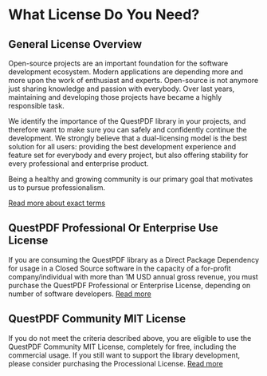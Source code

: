 # What License Do You Need?

## General License Overview

Open-source projects are an important foundation for the software development ecosystem. Modern applications are depending more and more upon the work of enthusiast and experts. Open-source is not anymore just sharing knowledge and passion with everybody. Over last years, maintaining and developing those projects have became a highly responsible task.

We identify the importance of the QuestPDF library in your projects, and therefore want to make sure you can safely and confidently continue the development. We strongly believe that a dual-licensing model is the best solution for all users: providing the best development experience and feature set for everybody and every project, but also offering stability for every professional and enterprise product.

Being a healthy and growing community is our primary goal that motivates us to pursue professionalism.

[Read more about exact terms](https://www.questpdf.com/pricing.html)

## QuestPDF Professional Or Enterprise Use License

If you are consuming the QuestPDF library as a Direct Package Dependency for usage in a Closed Source software in the capacity of a for-profit company/individual with more than 1M USD annual gross revenue, you must purchase the QuestPDF Professional or Enterprise License, depending on number of software developers. [Read more](https://www.questpdf.com/license-commercial.html)

## QuestPDF Community MIT License

If you do not meet the criteria described above, you are eligible to use the QuestPDF Community MIT License, completely for free, including the commercial usage. If you still want to support the library development, please consider purchasing the Processional License. [Read more](https://www.questpdf.com/license-community.html)

